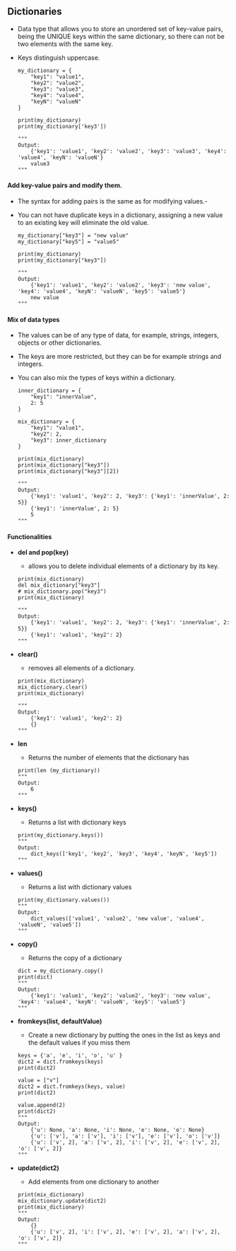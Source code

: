 ## Dictionaries

- Data type that allows you to store an unordered set of key-value pairs, being the UNIQUE keys within the same dictionary, so there can not be two elements with the same key.
- Keys distinguish uppercase.
    
    ```
    my_dictionary = {
        "key1": "value1",
        "key2": "value2",
        "key3": "value3",
        "key4": "value4",
        "keyN": "valueN"
    }
    
    print(my_dictionary)
    print(my_dictionary['key3'])
    
    """
    Output:
        {'key1': 'value1', 'key2': 'value2', 'key3': 'value3', 'key4': 'value4', 'keyN': 'valueN'}
        value3
    """
    ```


#### Add key-value pairs and modify them.

- The syntax for adding pairs is the same as for modifying values.-
- You can not have duplicate keys in a dictionary, assigning a new value to an existing key will eliminate the old value.

    ```
    my_dictionary["key3"] = "new value"
    my_dictionary["key5"] = "value5"
    
    print(my_dictionary)
    print(my_dictionary["key3"])
    
    """
    Output:
        {'key1': 'value1', 'key2': 'value2', 'key3': 'new value', 'key4': 'value4', 'keyN': 'valueN', 'key5': 'value5'}
        new value
    """
    ```

    
#### Mix of data types

- The values can be of any type of data, for example, strings, integers, objects or other dictionaries.
- The keys are more restricted, but they can be for example strings and integers.
- You can also mix the types of keys within a dictionary.

    ```
    inner_dictionary = {
        "key1": "innerValue",
        2: 5
    }
    
    mix_dictionary = {
        "key1": "value1",
        "key2": 2,
        "key3": inner_dictionary
    }
    
    print(mix_dictionary)
    print(mix_dictionary["key3"])
    print(mix_dictionary["key3"][2])
    
    """
    Output:
        {'key1': 'value1', 'key2': 2, 'key3': {'key1': 'innerValue', 2: 5}}
        {'key1': 'innerValue', 2: 5}
        5
    """
    ```


#### Functionalities

- <strong> del and pop(key) </strong>
    
    - allows you to delete individual elements of a dictionary by its key.
    
    ```
    print(mix_dictionary)
    del mix_dictionary["key3"]
    # mix_dictionary.pop("key3")
    print(mix_dictionary)
    
    """
    Output:
        {'key1': 'value1', 'key2': 2, 'key3': {'key1': 'innerValue', 2: 5}}
        {'key1': 'value1', 'key2': 2}
    """
    ```
    
    
    
- <strong> clear() </strong>
    
    - removes all elements of a dictionary.   
 
    ```
    print(mix_dictionary)
    mix_dictionary.clear()
    print(mix_dictionary)
    
    """
    Output:
        {'key1': 'value1', 'key2': 2}
        {}
    """
    ```



- <strong> len </strong> 
    
    - Returns the number of elements that the dictionary has
    
    ```
    print(len (my_dictionary))
    """
    Output:
        6
    """
    ```


- <strong> keys() </strong>
    
    - Returns a list with dictionary keys
    
    ```
    print(my_dictionary.keys())
    """
    Output:
        dict_keys(['key1', 'key2', 'key3', 'key4', 'keyN', 'key5'])
    """
    ```


- <strong> values() </strong> 
    
    - Returns a list with dictionary values
    
    ```
    print(my_dictionary.values())
    """
    Output:
        dict_values(['value1', 'value2', 'new value', 'value4', 'valueN', 'value5'])
    """
    ```
    
    
- <strong> copy() </strong>
   
    - Returns the copy of a dictionary
    ```
    dict = my_dictionary.copy()
    print(dict)
    """
    Output:
        {'key1': 'value1', 'key2': 'value2', 'key3': 'new value', 'key4': 'value4', 'keyN': 'valueN', 'key5': 'value5'}
    """
    ```


- <strong> fromkeys(list, defaultValue) </strong>
    
    - Create a new dictionary by putting the ones in the list as keys and the default values if you miss them
    ```
    keys = {'a', 'e', 'i', 'o', 'u' }
    dict2 = dict.fromkeys(keys)
    print(dict2)
    
    value = ["v"]
    dict2 = dict.fromkeys(keys, value)
    print(dict2)
    
    value.append(2)
    print(dict2)
    """
    Output:
        {'u': None, 'a': None, 'i': None, 'e': None, 'o': None}
        {'u': ['v'], 'a': ['v'], 'i': ['v'], 'e': ['v'], 'o': ['v']}
        {'u': ['v', 2], 'a': ['v', 2], 'i': ['v', 2], 'e': ['v', 2], 'o': ['v', 2]}
    """
    ```


- <strong> update(dict2) </strong>
    
    - Add elements from one dictionary to another
    ```
    print(mix_dictionary)
    mix_dictionary.update(dict2)
    print(mix_dictionary)
    """
    Output:
        {}
        {'u': ['v', 2], 'i': ['v', 2], 'e': ['v', 2], 'a': ['v', 2], 'o': ['v', 2]}
    """
    ```